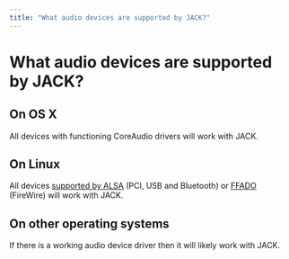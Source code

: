```yaml
---
title: "What audio devices are supported by JACK?"
---
```


# What audio devices are supported by JACK?

## On OS X

All devices with functioning CoreAudio drivers will work with JACK.

## On Linux

All devices [supported by
ALSA](http://www.alsa-project.org/main/index.php/Matrix:Main) (PCI, USB
and Bluetooth) or [FFADO](http://ffado.org/) (FireWire) will work with
JACK.

## On other operating systems

If there is a working audio device driver then it will likely work with
JACK.

